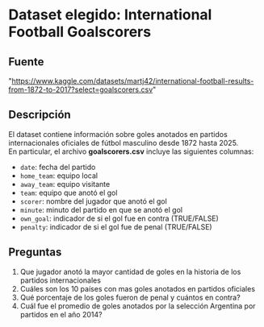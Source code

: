 # Dataset elegido: International Football Goalscorers

## Fuente
"https://www.kaggle.com/datasets/martj42/international-football-results-from-1872-to-2017?select=goalscorers.csv"


## Descripción
El dataset contiene información sobre goles anotados en partidos internacionales oficiales de fútbol masculino desde 1872 hasta 2025.  
En particular, el archivo **goalscorers.csv** incluye las siguientes columnas:

- `date`: fecha del partido
- `home_team`: equipo local
- `away_team`: equipo visitante
- `team`: equipo que anotó el gol
- `scorer`: nombre del jugador que anotó el gol
- `minute`: minuto del partido en que se anotó el gol
- `own_goal`: indicador de si el gol fue en contra (TRUE/FALSE)
- `penalty`: indicador de si el gol fue de penal (TRUE/FALSE)


## Preguntas

1. Que jugador anotó la mayor cantidad de goles en la historia de los partidos internacionales
2. Cuáles son los 10 países con mas goles anotados en partidos oficiales
3. Qué porcentaje de los goles fueron de penal y cuántos en contra?
4. Cuál fue el promedio de goles anotados por la selección Argentina por partidos en el año 2014?

